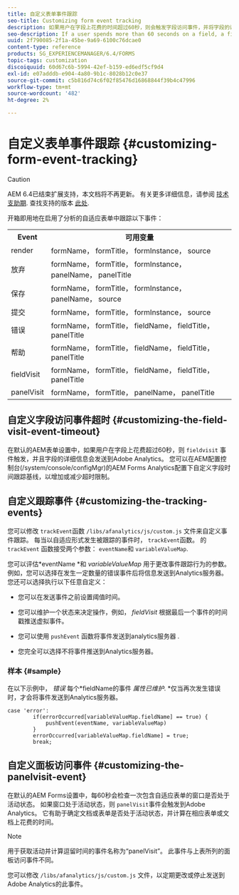 ```yaml
---
title: 自定义表单事件跟踪
seo-title: Customizing form event tracking
description: 如果用户在字段上花费的时间超过60秒，则会触发字段访问事件，并将字段的详细信息发送到Adobe SiteCatalyst。
seo-description: If a user spends more than 60 seconds on a field, a fieldvisit event is triggered and the details of the field are sent to Adobe SiteCatalyst.
uuid: 2f790085-2f1a-45be-9a69-6100c76dcae0
content-type: reference
products: SG_EXPERIENCEMANAGER/6.4/FORMS
topic-tags: customization
discoiquuid: 60d67c6b-5994-42ef-b159-ed6edf5cf9d4
exl-id: e07adddb-e904-4a80-9b1c-8028b12c0e37
source-git-commit: c5b816d74c6f02f85476d16868844f39b4c47996
workflow-type: tm+mt
source-wordcount: '482'
ht-degree: 2%

---
```


# 自定义表单事件跟踪 {#customizing-form-event-tracking}

>[!CAUTION]
>
>AEM 6.4已结束扩展支持，本文档将不再更新。 有关更多详细信息，请参阅 [技术支助期](https://helpx.adobe.com/cn/support/programs/eol-matrix.html). 查找支持的版本 [此处](https://experienceleague.adobe.com/docs/).

开箱即用地在启用了分析的自适应表单中跟踪以下事件：

<table> 
 <tbody> 
  <tr> 
   <th>Event</th> 
   <th>可用变量</th> 
  </tr> 
  <tr> 
   <td>render</td> 
   <td>formName， formTitle， formInstance， source</td> 
  </tr> 
  <tr> 
   <td>放弃</td> 
   <td>formName， formTitle， formInstance， panelName， panelTitle</td> 
  </tr> 
  <tr> 
   <td>保存</td> 
   <td>formName， formTitle， formInstance， panelName， source</td> 
  </tr> 
  <tr> 
   <td>提交</td> 
   <td>formName， formTitle， formInstance， source</td> 
  </tr> 
  <tr> 
   <td>错误</td> 
   <td>formName， formTitle， fieldName， fieldTitle， panelTitle</td> 
  </tr> 
  <tr> 
   <td>帮助</td> 
   <td>formName， formTitle， fieldName， fieldTitle， panelTitle</td> 
  </tr> 
  <tr> 
   <td>fieldVisit</td> 
   <td>formName， formTitle， fieldName， fieldTitle， panelTitle<br /> </td> 
  </tr> 
  <tr> 
   <td>panelVisit</td> 
   <td>formName， formTitle， panelName， panelTitle</td> 
  </tr> 
 </tbody> 
</table>

## 自定义字段访问事件超时 {#customizing-the-field-visit-event-timeout}

在默认的AEM表单设置中，如果用户在字段上花费超过60秒，则 `fieldvisit` 事件触发，并且字段的详细信息会发送到Adobe Analytics。 您可以在AEM配置控制台(/system/console/configMgr)的AEM Forms Analytics配置下自定义字段时间跟踪基线，以增加或减少超时限制。

## 自定义跟踪事件 {#customizing-the-tracking-events}

您可以修改 `trackEvent`函数 `/libs/afanalytics/js/custom.js` 文件来自定义事件跟踪。 每当以自适应形式发生被跟踪的事件时， `trackEvent`函数。 的 `trackEvent` 函数接受两个参数： `eventName`和 `variableValueMap`.

您可以评估*eventName *和 *variableValueMap* 用于更改事件跟踪行为的参数。 例如，您可以选择在发生一定数量的错误事件后将信息发送到Analytics服务器。 您还可以选择执行以下任意自定义：

* 您可以在发送事件之前设置阈值时间。
* 您可以维护一个状态来决定操作，例如， *fieldVisit* 根据最后一个事件的时间戳推送虚拟事件。
* 您可以使用 `pushEvent` 函数将事件发送到analytics服务器 *.*

* 您完全可以选择不将事件推送到Analytics服务器。

### 样本 {#sample}

在以下示例中， *错误* 每个*fieldName的事件 *属性已维护*. *仅当再次发生错误时，才会将事件发送到Analytics服务器。

```
case 'error':
        if(errorOccurred[variableValueMap.fieldName] == true) {
            pushEvent(eventName, variableValueMap)
        }
        errorOccurred[variableValueMap.fieldName] = true;
        break;
```

## 自定义面板访问事件 {#customizing-the-panelvisit-event}

在默认的AEM Forms设置中，每60秒会检查一次包含自适应表单的窗口是否处于活动状态。 如果窗口处于活动状态，则 `panelVisit`事件会触发到Adobe Analytics。 它有助于确定文档或表单是否处于活动状态，并计算在相应表单或文档上花费的时间。

>[!NOTE]
>
>用于获取活动并计算逗留时间的事件名称为“panelVisit”。 此事件与上表所列的面板访问事件不同。

您可以修改 `/libs/afanalytics/js/custom.js` 文件，以定期更改或停止发送到Adobe Analytics的此事件。
